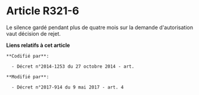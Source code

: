 # Article R321-6

Le silence gardé pendant plus de quatre mois sur la demande d'autorisation vaut décision de rejet.

**Liens relatifs à cet article**

	**Codifié par**:

	  - Décret n°2014-1253 du 27 octobre 2014 - art.

	**Modifié par**:

	  - Décret n°2017-914 du 9 mai 2017 - art. 4
